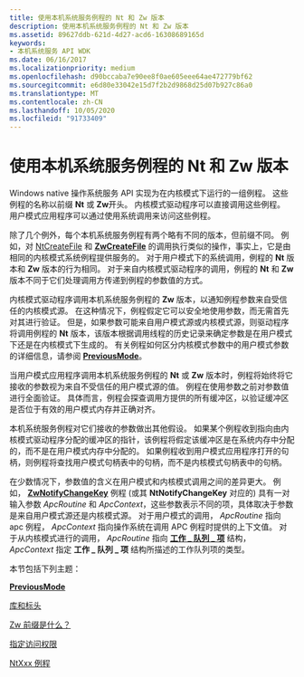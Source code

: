 ```yaml
---
title: 使用本机系统服务例程的 Nt 和 Zw 版本
description: 使用本机系统服务例程的 Nt 和 Zw 版本
ms.assetid: 89627ddb-621d-4d27-acd6-16308689165d
keywords:
- 本机系统服务 API WDK
ms.date: 06/16/2017
ms.localizationpriority: medium
ms.openlocfilehash: d90bccaba7e90ee8f0ae605eee64ae472779bf62
ms.sourcegitcommit: e6d80e33042e15d7f2b2d9868d25d07b927c86a0
ms.translationtype: MT
ms.contentlocale: zh-CN
ms.lasthandoff: 10/05/2020
ms.locfileid: "91733409"
---
```

# <a name="using-nt-and-zw-versions-of-the-native-system-services-routines"></a>使用本机系统服务例程的 Nt 和 Zw 版本


Windows native 操作系统服务 API 实现为在内核模式下运行的一组例程。 这些例程的名称以前缀 **Nt** 或 **Zw**开头。 内核模式驱动程序可以直接调用这些例程。 用户模式应用程序可以通过使用系统调用来访问这些例程。

除了几个例外，每个本机系统服务例程有两个略有不同的版本，但前缀不同。 例如，对 [NtCreateFile](/windows/win32/api/winternl/nf-winternl-ntcreatefile) 和 [**ZwCreateFile**](/windows-hardware/drivers/ddi/wdm/nf-wdm-zwcreatefile) 的调用执行类似的操作，事实上，它是由相同的内核模式系统例程提供服务的。 对于用户模式下的系统调用，例程的 **Nt** 版本和 **Zw** 版本的行为相同。 对于来自内核模式驱动程序的调用，例程的 **Nt** 和 **Zw** 版本不同于它们处理调用方传递到例程的参数值的方式。

内核模式驱动程序调用本机系统服务例程的 **Zw** 版本，以通知例程参数来自受信任的内核模式源。 在这种情况下，例程假定它可以安全地使用参数，而无需首先对其进行验证。 但是，如果参数可能来自用户模式源或内核模式源，则驱动程序将调用例程的 **Nt** 版本，该版本根据调用线程的历史记录来确定参数是在用户模式下还是在内核模式下生成的。 有关例程如何区分内核模式参数中的用户模式参数的详细信息，请参阅 [**PreviousMode**](previousmode.md)。

当用户模式应用程序调用本机系统服务例程的 **Nt** 或 **Zw** 版本时，例程将始终将它接收的参数视为来自不受信任的用户模式源的值。 例程在使用参数之前对参数值进行全面验证。 具体而言，例程会探查调用方提供的所有缓冲区，以验证缓冲区是否位于有效的用户模式内存并正确对齐。

本机系统服务例程对它们接收的参数做出其他假设。 如果某个例程收到指向由内核模式驱动程序分配的缓冲区的指针，该例程将假定该缓冲区是在系统内存中分配的，而不是在用户模式内存中分配的。 如果例程收到用户模式应用程序打开的句柄，则例程将查找用户模式句柄表中的句柄，而不是内核模式句柄表中的句柄。

在少数情况下，参数值的含义在用户模式和内核模式调用之间的差异更大。 例如， [**ZwNotifyChangeKey**](/windows-hardware/drivers/ddi/ntifs/nf-ntifs-zwnotifychangekey) 例程 (或其 **NtNotifyChangeKey** 对应的) 具有一对输入参数 *ApcRoutine* 和 *ApcContext*，这些参数表示不同的项，具体取决于参数是来自用户模式源还是内核模式源。 对于用户模式的调用， *ApcRoutine* 指向 apc 例程， *ApcContext* 指向操作系统在调用 APC 例程时提供的上下文值。 对于从内核模式进行的调用， *ApcRoutine* 指向 [**工作 \_ 队列 \_ 项**](/windows-hardware/drivers/ddi/wdm/ns-wdm-_work_queue_item) 结构， *ApcContext* 指定 **工作 \_ 队列 \_ 项** 结构所描述的工作队列项的类型。

本节包括下列主题：

[**PreviousMode**](previousmode.md)

[库和标头](libraries-and-headers.md)

[Zw 前缀是什么？](what-does-the-zw-prefix-mean-.md)

[指定访问权限](access-mask.md)

[NtXxx 例程](ntxxx-routines.md)

